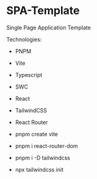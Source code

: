 # SPA-Template
Single Page Application Template 

Technologies:
- PNPM 
- Vite 
- Typescript
- SWC
- React
- TailwindCSS
- React Router


- pnpm create vite
- pnpm i react-router-dom
- pnpm i -D tailwindcss
- npx tailwindcss init